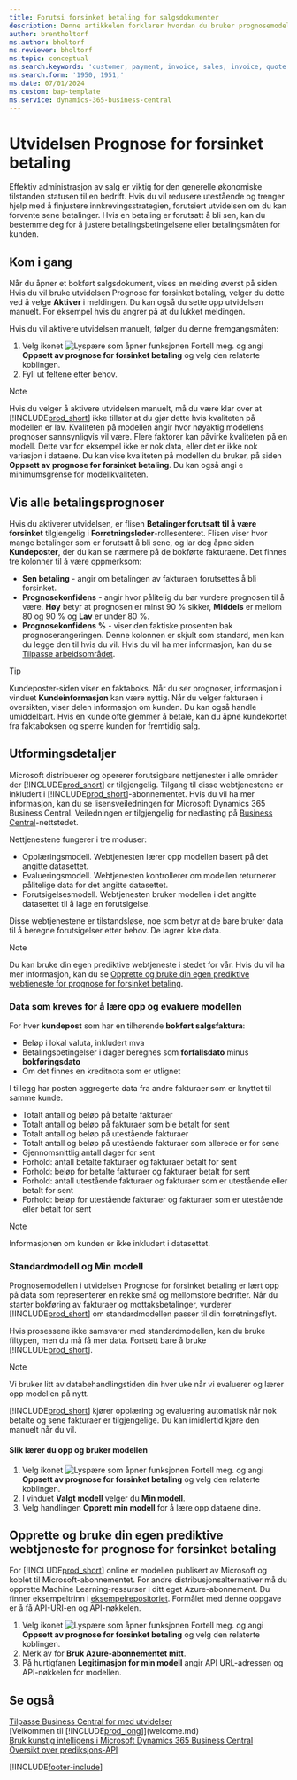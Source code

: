 ```yaml
---
title: Forutsi forsinket betaling for salgsdokumenter
description: Denne artikkelen forklarer hvordan du bruker prognosemodellen vår til å forutse om en kunde vil betale en faktura i tide.
author: brentholtorf
ms.author: bholtorf
ms.reviewer: bholtorf
ms.topic: conceptual
ms.search.keywords: 'customer, payment, invoice, sales, invoice, quote'
ms.search.form: '1950, 1951,'
ms.date: 07/01/2024
ms.custom: bap-template
ms.service: dynamics-365-business-central
---
```

# <a name="the-late-payment-prediction-extension"></a>Utvidelsen Prognose for forsinket betaling

Effektiv administrasjon av salg er viktig for den generelle økonomiske tilstanden statusen til en bedrift. Hvis du vil redusere utestående og trenger hjelp med å finjustere innkrevingsstrategien, forutsiert utvidelsen om du kan forvente sene betalinger. Hvis en betaling er forutsatt å bli sen, kan du bestemme deg for å justere betalingsbetingelsene eller betalingsmåten for kunden.

## <a name="get-started"></a>Kom i gang

Når du åpner et bokført salgsdokument, vises en melding øverst på siden. Hvis du vil bruke utvidelsen Prognose for forsinket betaling, velger du dette ved å velge **Aktiver** i meldingen. Du kan også du sette opp utvidelsen manuelt. For eksempel hvis du angrer på at du lukket meldingen.

Hvis du vil aktivere utvidelsen manuelt, følger du denne fremgangsmåten:

1. Velg ikonet ![Lyspære som åpner funksjonen Fortell meg.](media/ui-search/search_small.png "Fortell hva du vil gjøre") og angi **Oppsett av prognose for forsinket betaling** og velg den relaterte koblingen.  
2. Fyll ut feltene etter behov.

> [!NOTE]
> Hvis du velger å aktivere utvidelsen manuelt, må du være klar over at [!INCLUDE[prod_short](includes/prod_short.md)] ikke tillater at du gjør dette hvis kvaliteten på modellen er lav. Kvaliteten på modellen angir hvor nøyaktig modellens prognoser sannsynligvis vil være. Flere faktorer kan påvirke kvaliteten på en modell. Dette var for eksempel ikke er nok data, eller det er ikke nok variasjon i dataene. Du kan vise kvaliteten på modellen du bruker, på siden **Oppsett av prognose for forsinket betaling**. Du kan også angi e minimumsgrense for modellkvaliteten.

## <a name="view-all-payment-predictions"></a>Vis alle betalingsprognoser

Hvis du aktiverer utvidelsen, er flisen **Betalinger forutsatt til å være forsinket** tilgjengelig i **Forretningsleder**-rollesenteret. Flisen viser hvor mange betalinger som er forutsatt å bli sene, og lar deg åpne siden **Kundeposter**, der du kan se nærmere på de bokførte fakturaene. Det finnes tre kolonner til å være oppmerksom:  

* **Sen betaling** - angir om betalingen av fakturaen forutsettes å bli forsinket.
* **Prognosekonfidens** - angir hvor pålitelig du bør vurdere prognosen til å være. **Høy** betyr at prognosen er minst 90 % sikker, **Middels** er mellom 80 og 90 % og **Lav** er under 80 %.
* **Prognosekonfidens %** - viser den faktiske prosenten bak prognoserangeringen. Denne kolonnen er skjult som standard, men kan du legge den til hvis du vil. Hvis du vil ha mer informasjon, kan du se [Tilpasse arbeidsområdet](ui-personalization-user.md).

> [!TIP]
> Kundeposter-siden viser en faktaboks. Når du ser prognoser, informasjon i vinduet **Kundeinformasjon** kan være nyttig. Når du velger fakturaen i oversikten, viser delen informasjon om kunden. Du kan også handle umiddelbart. Hvis en kunde ofte glemmer å betale, kan du åpne kundekortet fra faktaboksen og sperre kunden for fremtidig salg.  

## <a name="design-details"></a>Utformingsdetaljer

Microsoft distribuerer og opererer forutsigbare nettjenester i alle områder der [!INCLUDE[prod_short](includes/prod_short.md)] er tilgjengelig. Tilgang til disse webtjenestene er inkludert i [!INCLUDE[prod_short](includes/prod_short.md)]-abonnementet. Hvis du vil ha mer informasjon, kan du se lisensveiledningen for Microsoft Dynamics 365 Business Central. Veiledningen er tilgjengelig for nedlasting på [Business Central](https://dynamics.microsoft.com/business-central/overview/)-nettstedet.

Nettjenestene fungerer i tre moduser:

* Opplæringsmodell. Webtjenesten lærer opp modellen basert på det angitte datasettet.
* Evalueringsmodell. Webtjenesten kontrollerer om modellen returnerer pålitelige data for det angitte datasettet.
* Forutsigelsesmodell. Webtjenesten bruker modellen i det angitte datasettet til å lage en forutsigelse.

Disse webtjenestene er tilstandsløse, noe som betyr at de bare bruker data til å beregne forutsigelser etter behov. De lagrer ikke data.

> [!NOTE]  
> Du kan bruke din egen prediktive webtjeneste i stedet for vår. Hvis du vil ha mer informasjon, kan du se [Opprette og bruke din egen prediktive webtjeneste for prognose for forsinket betaling](#AnchorText).

### <a name="data-required-to-train-and-evaluate-the-model"></a>Data som kreves for å lære opp og evaluere modellen

For hver **kundepost** som har en tilhørende **bokført salgsfaktura**:

* Beløp i lokal valuta, inkludert mva
* Betalingsbetingelser i dager beregnes som **forfallsdato** minus **bokføringsdato**
* Om det finnes en kreditnota som er utlignet

I tillegg har posten aggregerte data fra andre fakturaer som er knyttet til samme kunde.

- Totalt antall og beløp på betalte fakturaer
- Totalt antall og beløp på fakturaer som ble betalt for sent
- Totalt antall og beløp på utestående fakturaer
- Totalt antall og beløp på utestående fakturaer som allerede er for sene
- Gjennomsnittlig antall dager for sent
- Forhold: antall betalte fakturaer og fakturaer betalt for sent
- Forhold: beløp for betalte fakturaer og fakturaer betalt for sent
- Forhold: antall utestående fakturaer og fakturaer som er utestående eller betalt for sent
- Forhold: beløp for utestående fakturaer og fakturaer som er utestående eller betalt for sent

> [!NOTE]
> Informasjonen om kunden er ikke inkludert i datasettet.

### <a name="standard-model-and-my-model"></a>Standardmodell og Min modell

Prognosemodellen i utvidelsen Prognose for forsinket betaling er lært opp på data som representerer en rekke små og mellomstore bedrifter. Når du starter bokføring av fakturaer og mottaksbetalinger, vurderer [!INCLUDE[prod_short](includes/prod_short.md)] om standardmodellen passer til din forretningsflyt.

Hvis prosessene ikke samsvarer med standardmodellen, kan du bruke filtypen, men du må få mer data. Fortsett bare å bruke [!INCLUDE[prod_short](includes/prod_short.md)].

> [!NOTE]
> Vi bruker litt av databehandlingstiden din hver uke når vi evaluerer og lærer opp modellen på nytt.

[!INCLUDE[prod_short](includes/prod_short.md)] kjører opplæring og evaluering automatisk når nok betalte og sene fakturaer er tilgjengelige. Du kan imidlertid kjøre den manuelt når du vil.

#### <a name="to-train-and-use-your-model"></a>Slik lærer du opp og bruker modellen

1. Velg ikonet ![Lyspære som åpner funksjonen Fortell meg.](media/ui-search/search_small.png "Fortell hva du vil gjøre") og angi **Oppsett av prognose for forsinket betaling** og velg den relaterte koblingen.  
2. I vinduet **Valgt modell** velger du **Min modell**.
3. Velg handlingen **Opprett min modell** for å lære opp dataene dine.  

## <a name="a-nameanchortext-acreate-and-use-your-own-predictive-web-service-for-late-payment-prediction"></a><a name="AnchorText"> </a>Opprette og bruke din egen prediktive webtjeneste for prognose for forsinket betaling

For [!INCLUDE[prod_short](includes/prod_short.md)] online er modellen publisert av Microsoft og koblet til Microsoft-abonnementet. For andre distribusjonsalternativer må du opprette Machine Learning-ressurser i ditt eget Azure-abonnement. Du finner eksempeltrinn i [eksempelrepositoriet](https://github.com/microsoft/BCTech/tree/master/samples/MachineLearning). Formålet med denne oppgave er å få API-URI-en og API-nøkkelen.

1. Velg ikonet ![Lyspære som åpner funksjonen Fortell meg.](media/ui-search/search_small.png "Fortell hva du vil gjøre") og angi **Oppsett av prognose for forsinket betaling** og velg den relaterte koblingen.  
2. Merk av for **Bruk Azure-abonnementet mitt**.
3. På hurtigfanen **Legitimasjon for min modell** angir API URL-adressen og API-nøkkelen for modellen.  

## <a name="see-also"></a>Se også

[Tilpasse Business Central for med utvidelser](ui-extensions.md)  
[Velkommen til [!INCLUDE[prod_long](includes/prod_long.md)]](welcome.md)  
[Bruk kunstig intelligens i Microsoft Dynamics 365 Business Central](/training/paths/use-artificial-intelligence/)  
[Oversikt over prediksjons-API](/dynamics365/business-central/dev-itpro/developer/ml-prediction-api-overview)

[!INCLUDE[footer-include](includes/footer-banner.md)]
